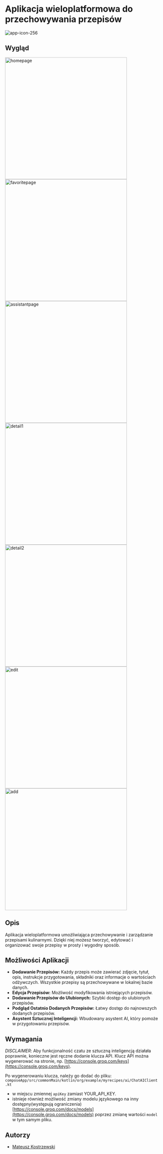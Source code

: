 # Aplikacja wieloplatformowa do przechowywania przepisów
![app-icon-256](https://github.com/user-attachments/assets/a46cda38-a4a2-44be-a4e1-6f50249f90d0)

## Wygląd
<img src="https://github.com/user-attachments/assets/5d219913-2825-4d47-a9a1-d6d7b013d213" alt="homepage" height="400" style="display: inline-block; margin-right: 10px;"/>
<img src="https://github.com/user-attachments/assets/f28c2a32-b2f5-47da-a9a9-4a71bae5eb0c" alt="favoritepage" height="400" style="display: inline-block; margin-right: 10px;"/>
<img src="https://github.com/user-attachments/assets/9f2f76aa-3b21-4563-b0ef-72b20aa3a57b" alt="assistantpage" height="400" style="display: inline-block; margin-right: 10px;"/>
<img src="https://github.com/user-attachments/assets/dfdc3b51-3763-4b58-bb15-fe713c6d1fbe" alt="detail1" height="400" style="display: inline-block; margin-right: 10px;"/>
<img src="https://github.com/user-attachments/assets/56ec9940-49b6-4e4c-bf9b-4ac9a347116e" alt="detail2" height="400" style="display: inline-block; margin-right: 10px;"/>
<img src="https://github.com/user-attachments/assets/b38b8a5e-af67-4a8b-9cf7-760632289d89" alt="edit" height="400" style="display: inline-block; margin-right: 10px;"/>
<img src="https://github.com/user-attachments/assets/54c29b46-2a4f-4b66-a8be-690abb8a115b" alt="add" height="400" style="display: inline-block; margin-right: 10px;"/>

## Opis
Aplikacja wieloplatformowa umożliwiająca przechowywanie i zarządzanie przepisami kulinarnymi. Dzięki niej możesz tworzyć, edytować i organizować swoje przepisy w prosty i wygodny sposób.

## Możliwości Aplikacji
- **Dodawanie Przepisów:** Każdy przepis może zawierać zdjęcie, tytuł, opis, instrukcje przygotowania, składniki oraz informacje o wartościach odżywczych. Wszystkie przepisy są przechowywane w lokalnej bazie danych.
- **Edycja Przepisów:** Możliwość modyfikowania istniejących przepisów.
- **Dodawanie Przepisów do Ulubionych:** Szybki dostęp do ulubionych przepisów.
- **Podgląd Ostatnio Dodanych Przepisów:** Łatwy dostęp do najnowszych dodanych przepisów.
- **Asystent Sztucznej Inteligencji:** Wbudowany asystent AI, który pomoże w przygotowaniu przepisów.

## Wymagania
*DISCLAIMER*: Aby funkcjonalność czatu ze sztuczną inteligencją działała poprawnie, konieczne jest ręczne dodanie klucza API. Klucz API można wygenerować na stronie, np. [https://console.groq.com/keys](https://console.groq.com/keys).

Po wygenerowaniu klucza, należy go dodać do pliku:
`composeApp/src/commonMain/kotlin/org/example/myrecipes/ai/ChatAIClient.kt`
- w miejscu zmiennej `apiKey` zamiast YOUR_API_KEY.
- istnieje również możliwość zmiany modelu językowego na inny dostępny(występują ograniczenia) [https://console.groq.com/docs/models](https://console.groq.com/docs/models) poprzez zmianę wartości `model` w tym samym pliku.

## Autorzy
- [Mateusz Kostrzewski](https://github.com/Kosusz9)

